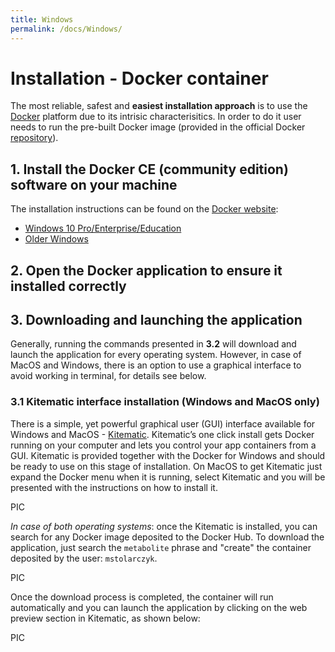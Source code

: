 ```yaml
---
title: Windows
permalink: /docs/Windows/
---
```



# Installation - Docker container

The most reliable, safest and **easiest installation approach** is to use the [Docker](https://www.docker.com/what-docker) platform due to its intrisic characterisitics. In order to do it user needs to run the pre-built Docker image (provided in the official Docker [repository](https://hub.docker.com/r/mstolarczyk/toyconapp/)).

## 1. Install the Docker CE (community edition) software on your machine

The installation instructions can be found on the [Docker website](https://docs.docker.com/install/):

* [Windows 10 Pro/Enterprise/Education](https://docs.docker.com/docker-for-windows/install/)
* [Older Windows](https://docs.docker.com/toolbox/toolbox_install_windows/)

## 2. Open the Docker application to ensure it installed correctly

## 3. Downloading and launching the application

Generally, running the commands presented in **3.2** will download and launch the application for every operating system. However, in case of MacOS and Windows, there is an option to use a graphical interface to avoid working in terminal, for details see below.

### 3.1 Kitematic interface installation (Windows and MacOS only)

There is a simple, yet powerful graphical user (GUI) interface available for Windows and MacOS - [Kitematic](https://kitematic.com/). Kitematic’s one click install gets Docker running on your computer and lets you control your app containers from a GUI.
Kitematic is provided together with the Docker for Windows and should be ready to use on this stage of installation. 
On MacOS to get Kitematic just expand the Docker menu when it is running, select Kitematic and you will be presented with the instructions on how to install it.

PIC

_In case of both operating systems_: once the Kitematic is installed, you can search for any Docker image deposited to the Docker Hub. To download the application, just search the `metabolite` phrase and "create" the container deposited by the user: `mstolarczyk`. 

PIC

Once the download process is completed, the container will run automatically and you can launch the application by clicking on the web preview section in Kitematic, as shown below:

PIC

